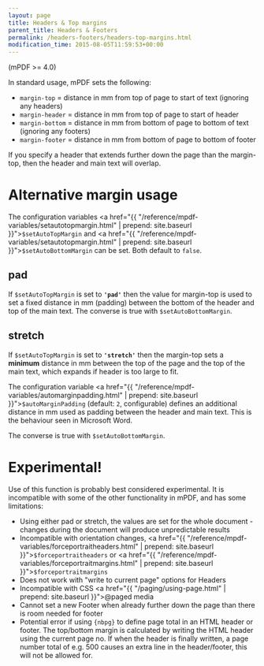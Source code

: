 ```yaml
---
layout: page
title: Headers & Top margins
parent_title: Headers & Footers
permalink: /headers-footers/headers-top-margins.html
modification_time: 2015-08-05T11:59:53+00:00
---
```


(mPDF >= 4.0)

In standard usage, mPDF sets the following:

- `margin-top` = distance in mm from top of page to start of text (ignoring any headers)
- `margin-header` = distance in mm from top of page to start of header
- `margin-bottom` = distance in mm from bottom of page to bottom of text (ignoring any footers)
- `margin-footer` = distance in mm from bottom of page to bottom of footer

If you specify a header that extends further down the page than the margin-top, then the header and main text will overlap.

# Alternative margin usage

The configuration variables <a href="{{ "/reference/mpdf-variables/setautotopmargin.html" | prepend: site.baseurl }}">`$setAutoTopMargin`</a>
and <a href="{{ "/reference/mpdf-variables/setautotopmargin.html" | prepend: site.baseurl }}">`$setAutoBottomMargin`</a>
can be set. Both default to `false`.

## pad

If `$setAutoTopMargin` is set to **`'pad'`** then the value for margin-top is used to set a fixed distance in mm
(padding) between the bottom of the header and top of the main text. The converse is true with `$setAutoBottomMargin`.

## stretch

If `$setAutoTopMargin` is set to **`'stretch'`** then the margin-top sets a **minimum**
distance in mm between the top of the page and the top of the main text, which expands if header is too large to fit.

The configuration variable <a href="{{ "/reference/mpdf-variables/automarginpadding.html" | prepend: site.baseurl }}">`$autoMarginPadding`</a>
(default: `2`, configurable) defines an additional distance in mm used as padding between the header and main text. This is the behaviour seen
in Microsoft Word.

The converse is true with `$setAutoBottomMargin`.

# Experimental!

Use of this function is probably best considered experimental. It is incompatible with some of the other
functionality in mPDF, and has some limitations:

- Using either pad or stretch, the values are set for the whole document - changes during the document will
  produce unpredictable results
- Incompatible with orientation changes,
  <a href="{{ "/reference/mpdf-variables/forceportraitheaders.html" | prepend: site.baseurl }}">`$forceportraitheaders`</a>
  or <a href="{{ "/reference/mpdf-variables/forceportraitmargins.html" | prepend: site.baseurl }}">`$forceportraitmargins`</a>
- Does not work with "write to current page" options for Headers
- Incompatible with CSS <a href="{{ "/paging/using-page.html" | prepend: site.baseurl }}">@page</a>d media
- Cannot set a new Footer when already further down the page than there is room needed for footer
- Potential error if using `{nbpg}` to define page total in an HTML header or footer. The top/bottom margin is
  calculated by writing the HTML header using the current page no. If when the header is finally written,
  a page number total of e.g. 500 causes an extra line in the header/footer, this will not be allowed for.


